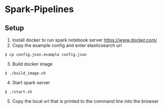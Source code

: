 # Spark-Pipelines

## Setup
1) Install docker to run spark notebook server https://www.docker.com/
2) Copy the example config and enter elasticsearch uri
```
$ cp config.json.example config.json
```
3) Build docker image
```
$ ./build_image.sh
```
4) Start spark server
```
$ ./start.sh
```
5) Copy the local url that is printed to the command line into the browser

